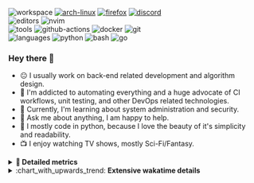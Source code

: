 ![workspace](https://img.shields.io/static/v1?label=&message=workspace:&color=555&style=flat-square)
[![arch-linux](https://img.shields.io/static/v1?logo=arch-linux&label=&message=Arch%20Linux&color=111&logoColor=AAA&style=flat-square)](https://archlinux.org)
[![firefox](https://img.shields.io/static/v1?logo=firefox-browser&label=&message=Firefox&color=111&logoColor=AAA&style=flat-square)](https://mozilla.org/en-US/firefox/)
[![discord](https://img.shields.io/static/v1?logo=discord&label=&message=Discord&color=111&logoColor=AAA&style=flat-square)](https://discord.gg/B8rf3xxgbJ)
<br>
![editors](https://img.shields.io/static/v1?label=&message=editors:&color=555&style=flat-square)
![nvim](https://img.shields.io/static/v1?logo=neovim&label=&message=NeoVim&color=111&logoColor=AAA&style=flat-square)
<br>
![tools](https://img.shields.io/static/v1?label=&message=tools:&color=555&style=flat-square)
![github-actions](https://img.shields.io/static/v1?logo=github-actions&label=&message=github%20actions&color=111&logoColor=AAA&style=flat-square)
![docker](https://img.shields.io/static/v1?logo=docker&label=&message=docker&color=111&logoColor=AAA&style=flat-square)
![git](https://img.shields.io/static/v1?logo=git&label=&message=git&color=111&logoColor=AAA&style=flat-square)
<br>
![languages](https://img.shields.io/static/v1?label=&message=languages:&color=555&style=flat-square)
![python](https://img.shields.io/static/v1?logo=python&label=&message=python&color=111&logoColor=AAA&style=flat-square&link=)
![bash](https://img.shields.io/static/v1?logo=gnu-bash&label=&message=bash&color=111&logoColor=AAA&style=flat-square)
![go](https://img.shields.io/static/v1?logo=rust&label=&message=rust&color=111&logoColor=AAA&style=flat-square)

<!-- Load profile visitor count, but don't display it, keep it as a private stat, no need to show off (888)-->
[](https://visitor-badge.glitch.me/badge?page_id=ItsDrike.ItsDrike)

### Hey there 👋

- :neutral_face: I usually work on back-end related development and algorithm design.
- :man: I'm addicted to automating everything and a huge advocate of CI workflows, unit testing, and other DevOps related technologies.
- :seedling: Currently, I'm learning about system administration and security.
- :speech_balloon: Ask me about anything, I am happy to help.
- :snake: I mostly code in python, because I love the beauty of it's simplicity and readability.
- :tv: I enjoy watching TV shows, mostly Sci-Fi/Fantasy.

<details>
 <summary> <b>📌 Detailed metrics</b></summary>
 
 <table>
  <tr>
    <th>🙋 Profile Details</th>
    <th>🧮 Repositories traffic</th>
  </tr>
  <tr>
   <td>
     <img alt="" width="400" src="https://github.com/ItsDrike/ItsDrike/blob/master/metrics/profile.svg">
   </td>
   <td>
     <img alt="" width="400" src="https://github.com/ItsDrike/ItsDrike/blob/master/metrics/repositories.svg">
   </td>
  </tr>
  <tr>
    <th>📅 Isometric commit calendar</th>
    <th>🈷️ Most used languages</th>
  </tr>
  <tr>
    <td align="center">
      <img alt="" width="400" src="https://github.com/ItsDrike/ItsDrike/blob/master/metrics/isocalendar.svg">
    </td>
    <td>
      <img alt="" width="400" src="https://github.com/ItsDrike/ItsDrike/blob/master/metrics/languages.svg">
    </td>
  </tr>
  <tr>
   <th>♐ Code snippet of the day</th>
   <th>🌟 Recently starred repositories</th>
  </tr>
  <tr>
   <td align="center">
    <img alt="" width="400" src="https://github.com/ItsDrike/ItsDrike/blob/master/metrics/code_snippet.svg">
   </td>
   <td align="center">
    <img alt="" width="400" src="https://github.com/ItsDrike/ItsDrike/blob/master/metrics/starred_repos.svg">
   </td>
  </tr>
  <tr>
    <th>💡 Coding habits</th>
    <th>⏰ WakaTime plugin</th>
  </tr>
  <tr>
   <td align="center">
    <img alt="" width="400" src="https://github.com/ItsDrike/ItsDrike/blob/master/metrics/habits.svg">
   </td>
   <td align="center">
     <img alt="" width="400" src="https://github.com/ItsDrike/ItsDrike/blob/master/metrics/wakatime.svg">
   </td>
  </tr>
 </table>
</details>

<details>
 <summary>:chart_with_upwards_trend: <b>Extensive wakatime details</b></summary>
 
<!--START_SECTION:waka-->
![Code Time](http://img.shields.io/badge/Code%20Time-4%2C223%20hrs%2056%20mins-blue)

**I'm a Night 🦉** 

```text
🌞 Morning                1511 commits        ██░░░░░░░░░░░░░░░░░░░░░░░   09.12 % 
🌆 Daytime                5028 commits        ████████░░░░░░░░░░░░░░░░░   30.34 % 
🌃 Evening                5934 commits        █████████░░░░░░░░░░░░░░░░   35.81 % 
🌙 Night                  4100 commits        ██████░░░░░░░░░░░░░░░░░░░   24.74 % 
```
📅 **I'm Most Productive on Monday** 

```text
Monday                   2890 commits        ████░░░░░░░░░░░░░░░░░░░░░   17.44 % 
Tuesday                  2476 commits        ████░░░░░░░░░░░░░░░░░░░░░   14.94 % 
Wednesday                2477 commits        ████░░░░░░░░░░░░░░░░░░░░░   14.95 % 
Thursday                 2369 commits        ████░░░░░░░░░░░░░░░░░░░░░   14.29 % 
Friday                   1854 commits        ███░░░░░░░░░░░░░░░░░░░░░░   11.19 % 
Saturday                 1730 commits        ███░░░░░░░░░░░░░░░░░░░░░░   10.44 % 
Sunday                   2777 commits        ████░░░░░░░░░░░░░░░░░░░░░   16.76 % 
```


📊 **This Week I Spent My Time On** 

```text
💬 Programming Languages: 
Rust                     21 hrs 10 mins      ████████████████░░░░░░░░░   62.34 % 
Python                   6 hrs 10 mins       █████░░░░░░░░░░░░░░░░░░░░   18.17 % 
Lua                      2 hrs 47 mins       ██░░░░░░░░░░░░░░░░░░░░░░░   08.22 % 
sh                       1 hr 4 mins         █░░░░░░░░░░░░░░░░░░░░░░░░   03.17 % 
TOML                     40 mins             ░░░░░░░░░░░░░░░░░░░░░░░░░   01.98 % 

🔥 Editors: 
Neovim                   33 hrs 57 mins      █████████████████████████   100.00 % 

💻 Operating System: 
Linux                    33 hrs 57 mins      █████████████████████████   100.00 % 
```

**I Mostly Code in Python** 

```text
Python                   44 repos            █████████████████░░░░░░░░   68.75 % 
Lua                      6 repos             ██░░░░░░░░░░░░░░░░░░░░░░░   09.38 % 
C++                      4 repos             ██░░░░░░░░░░░░░░░░░░░░░░░   06.25 % 
C                        2 repos             █░░░░░░░░░░░░░░░░░░░░░░░░   03.12 % 
PHP                      1 repo              ░░░░░░░░░░░░░░░░░░░░░░░░░   01.56 % 
```




 Last Updated on 18/02/2024 01:25:12 UTC
<!--END_SECTION:waka-->

</details>
